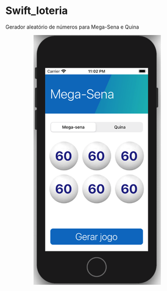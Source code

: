 # Swift_loteria
Gerador aleatório de números para Mega-Sena e Quina

<p align="center">
  <img src="loteria_img.png" width="350" alt="accessibility text">
  </p>
